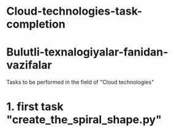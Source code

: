 # Cloud-technologies-task-completion
# Bulutli-texnalogiyalar-fanidan-vazifalar
Tasks to be performed in the field of "Cloud technologies"

# 1. first task "create_the_spiral_shape.py"
